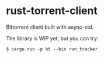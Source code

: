 # rust-torrent-client
Bittorrent client built with async-std.

The library is WIP yet, but you can try:
```shell
$ cargo run -p bt --bin run_tracker
```
